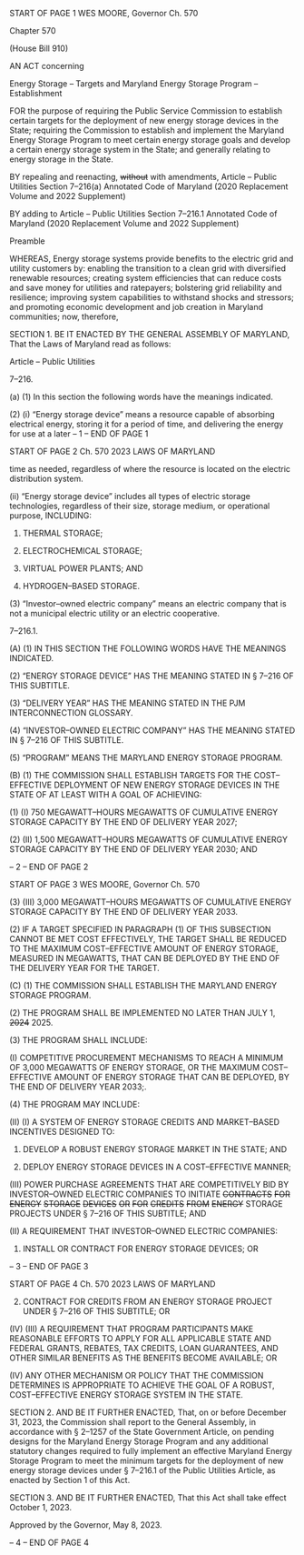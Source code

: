 START OF PAGE 1
WES MOORE, Governor Ch. 570

Chapter 570

(House Bill 910)

AN ACT concerning

Energy Storage – Targets and Maryland Energy Storage Program –
Establishment

FOR the purpose of requiring the Public Service Commission to establish certain targets
for the deployment of new energy storage devices in the State; requiring the
Commission to establish and implement the Maryland Energy Storage Program to
meet certain energy storage goals and develop a certain energy storage system in the
State; and generally relating to energy storage in the State.

BY repealing and reenacting, ~~without~~ with amendments,
Article – Public Utilities
Section 7–216(a)
Annotated Code of Maryland
(2020 Replacement Volume and 2022 Supplement)

BY adding to
Article – Public Utilities
Section 7–216.1
Annotated Code of Maryland
(2020 Replacement Volume and 2022 Supplement)

Preamble

WHEREAS, Energy storage systems provide benefits to the electric grid and utility
customers by: enabling the transition to a clean grid with diversified renewable resources;
creating system efficiencies that can reduce costs and save money for utilities and
ratepayers; bolstering grid reliability and resilience; improving system capabilities to
withstand shocks and stressors; and promoting economic development and job creation in
Maryland communities; now, therefore,

SECTION 1. BE IT ENACTED BY THE GENERAL ASSEMBLY OF MARYLAND,
That the Laws of Maryland read as follows:

Article – Public Utilities

7–216.

(a) (1) In this section the following words have the meanings indicated.

(2) (i) “Energy storage device” means a resource capable of absorbing
electrical energy, storing it for a period of time, and delivering the energy for use at a later
– 1 –
END OF PAGE 1

START OF PAGE 2
Ch. 570 2023 LAWS OF MARYLAND

time as needed, regardless of where the resource is located on the electric distribution
system.

(ii) “Energy storage device” includes all types of electric storage
technologies, regardless of their size, storage medium, or operational purpose, INCLUDING:

1. THERMAL STORAGE;

2. ELECTROCHEMICAL STORAGE;

3. VIRTUAL POWER PLANTS; AND

4. HYDROGEN–BASED STORAGE.

(3) “Investor–owned electric company” means an electric company that is
not a municipal electric utility or an electric cooperative.

7–216.1.

(A) (1) IN THIS SECTION THE FOLLOWING WORDS HAVE THE MEANINGS
INDICATED.

(2) “ENERGY STORAGE DEVICE” HAS THE MEANING STATED IN §
7–216 OF THIS SUBTITLE.

(3) “DELIVERY YEAR” HAS THE MEANING STATED IN THE PJM
INTERCONNECTION GLOSSARY.

(4) “INVESTOR–OWNED ELECTRIC COMPANY” HAS THE MEANING
STATED IN § 7–216 OF THIS SUBTITLE.

(5) “PROGRAM” MEANS THE MARYLAND ENERGY STORAGE
PROGRAM.

(B) (1) THE COMMISSION SHALL ESTABLISH TARGETS FOR THE
COST–EFFECTIVE DEPLOYMENT OF NEW ENERGY STORAGE DEVICES IN THE STATE
OF AT LEAST WITH A GOAL OF ACHIEVING:

(1) (I) 750 MEGAWATT–HOURS MEGAWATTS OF CUMULATIVE
ENERGY STORAGE CAPACITY BY THE END OF DELIVERY YEAR 2027;

(2) (II) 1,500 MEGAWATT–HOURS MEGAWATTS OF CUMULATIVE
ENERGY STORAGE CAPACITY BY THE END OF DELIVERY YEAR 2030; AND

– 2 –
END OF PAGE 2

START OF PAGE 3
WES MOORE, Governor Ch. 570

(3) (III) 3,000 MEGAWATT–HOURS MEGAWATTS OF CUMULATIVE
ENERGY STORAGE CAPACITY BY THE END OF DELIVERY YEAR 2033.

(2) IF A TARGET SPECIFIED IN PARAGRAPH (1) OF THIS SUBSECTION
CANNOT BE MET COST EFFECTIVELY, THE TARGET SHALL BE REDUCED TO THE
MAXIMUM COST–EFFECTIVE AMOUNT OF ENERGY STORAGE, MEASURED IN
MEGAWATTS, THAT CAN BE DEPLOYED BY THE END OF THE DELIVERY YEAR FOR THE
TARGET.

(C) (1) THE COMMISSION SHALL ESTABLISH THE MARYLAND ENERGY
STORAGE PROGRAM.

(2) THE PROGRAM SHALL BE IMPLEMENTED NO LATER THAN JULY 1,
~~2024~~ 2025.

(3) THE PROGRAM SHALL INCLUDE:

(I) COMPETITIVE PROCUREMENT MECHANISMS TO REACH A
MINIMUM OF 3,000 MEGAWATTS OF ENERGY STORAGE, OR THE MAXIMUM
COST–EFFECTIVE AMOUNT OF ENERGY STORAGE THAT CAN BE DEPLOYED, BY THE
END OF DELIVERY YEAR 2033;.

(4) THE PROGRAM MAY INCLUDE:

(II) (I) A SYSTEM OF ENERGY STORAGE CREDITS AND
MARKET–BASED INCENTIVES DESIGNED TO:

1. DEVELOP A ROBUST ENERGY STORAGE MARKET IN
THE STATE; AND

2. DEPLOY ENERGY STORAGE DEVICES IN A
COST–EFFECTIVE MANNER;

(III) POWER PURCHASE AGREEMENTS THAT ARE
COMPETITIVELY BID BY INVESTOR–OWNED ELECTRIC COMPANIES TO INITIATE
~~CONTRACTS~~ ~~FOR~~ ~~ENERGY~~ ~~STORAGE~~ ~~DEVICES~~ ~~OR~~ ~~FOR~~ ~~CREDITS~~ ~~FROM~~ ~~ENERGY~~
STORAGE PROJECTS UNDER § 7–216 OF THIS SUBTITLE; AND

(II) A REQUIREMENT THAT INVESTOR–OWNED ELECTRIC
COMPANIES:

1. INSTALL OR CONTRACT FOR ENERGY STORAGE
DEVICES; OR

– 3 –
END OF PAGE 3

START OF PAGE 4
Ch. 570 2023 LAWS OF MARYLAND

2. CONTRACT FOR CREDITS FROM AN ENERGY STORAGE
PROJECT UNDER § 7–216 OF THIS SUBTITLE; OR

(IV) (III) A REQUIREMENT THAT PROGRAM PARTICIPANTS
MAKE REASONABLE EFFORTS TO APPLY FOR ALL APPLICABLE STATE AND FEDERAL
GRANTS, REBATES, TAX CREDITS, LOAN GUARANTEES, AND OTHER SIMILAR
BENEFITS AS THE BENEFITS BECOME AVAILABLE; OR

(IV) ANY OTHER MECHANISM OR POLICY THAT THE COMMISSION
DETERMINES IS APPROPRIATE TO ACHIEVE THE GOAL OF A ROBUST,
COST–EFFECTIVE ENERGY STORAGE SYSTEM IN THE STATE.

SECTION 2. AND BE IT FURTHER ENACTED, That, on or before December 31,
2023, the Commission shall report to the General Assembly, in accordance with § 2–1257
of the State Government Article, on pending designs for the Maryland Energy Storage
Program and any additional statutory changes required to fully implement an effective
Maryland Energy Storage Program to meet the minimum targets for the deployment of new
energy storage devices under § 7–216.1 of the Public Utilities Article, as enacted by Section
1 of this Act.

SECTION 3. AND BE IT FURTHER ENACTED, That this Act shall take effect
October 1, 2023.

Approved by the Governor, May 8, 2023.

– 4 –
END OF PAGE 4